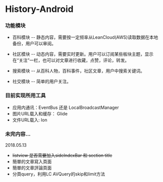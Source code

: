 # History-Android

### 功能模块
- 百科模块
-- 静态内容，需要按一定频率从LeanCloud(AWS)读取数据在本地备份，用户可以审阅。

- 社区模块
-- 动态内容，需要实时更新。用户可以订阅某些板块主题，显示在“关注”一栏，也可以对文章进行收藏，点赞，评论，转发。

- 搜索模块
-- 从百科人物，百科事件，社区文章，用户中搜索关键词。

- 社交模块
-- 简单的用户关注。

### 目前实现所用工具
- 应用内通讯：EventBus 还是 LocalBroadcastManager
- 图片URL载入和缓存： Glide
- 文件URL载入: Ion

### 未完内容...
2018.05.13
- ~~listview 是否需要加入sideIndexBar 和 section title~~
- 簡單的文章寫入頁面
- 簡單的文章評論頁面
- 分頁query，利用LC AVQuery的skip和limit方法
